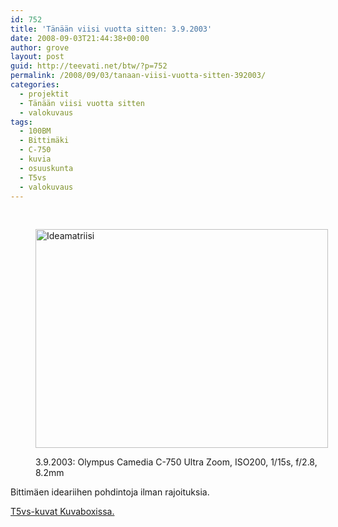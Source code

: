 ```yaml
---
id: 752
title: 'Tänään viisi vuotta sitten: 3.9.2003'
date: 2008-09-03T21:44:38+00:00
author: grove
layout: post
guid: http://teevati.net/btw/?p=752
permalink: /2008/09/03/tanaan-viisi-vuotta-sitten-392003/
categories:
  - projektit
  - Tänään viisi vuotta sitten
  - valokuvaus
tags:
  - 100BM
  - Bittimäki
  - C-750
  - kuvia
  - osuuskunta
  - T5vs
  - valokuvaus
---
```

 <figure style="width: 468px" class="wp-caption aligncenter">

[<img class=" " title="Ideamatriisi" src="http://www.kuvaboxi.fi/mediaobjects/pub/2008/07/31/8143010478541305841web_0.jpg" alt="Ideamatriisi" width="468" height="350" />](http://www.kuvaboxi.fi/mediaobjects/orig/pub/2008/07/31/8143010478541305841orig.jpg "3.9.2003: Olympus Camedia C-750 Ultra Zoom, ISO200, 1/15s, f/2.8, 8.2mm")<figcaption class="wp-caption-text">3.9.2003: Olympus Camedia C-750 Ultra Zoom, ISO200, 1/15s, f/2.8, 8.2mm</figcaption></figure> 

Bittimäen ideariihen pohdintoja ilman rajoituksia.

[<span>T5vs-kuvat Kuvaboxissa.</span>](http://www.kuvaboxi.fi/julkinen/29poj+taavetti-btw-t5vs.html "Kuvaboxi - BTW: T5vs (Taavetti)")